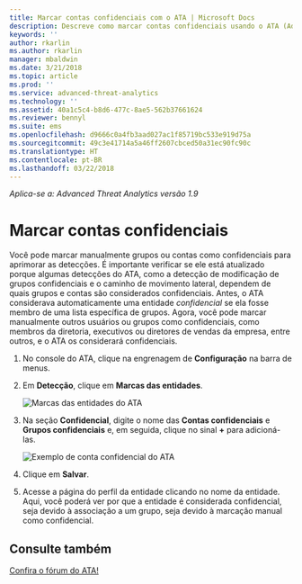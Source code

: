 ```yaml
---
title: Marcar contas confidenciais com o ATA | Microsoft Docs
description: Descreve como marcar contas confidenciais usando o ATA (Advanced Threat Analytics)
keywords: ''
author: rkarlin
ms.author: rkarlin
manager: mbaldwin
ms.date: 3/21/2018
ms.topic: article
ms.prod: ''
ms.service: advanced-threat-analytics
ms.technology: ''
ms.assetid: 40a1c5c4-b8d6-477c-8ae5-562b37661624
ms.reviewer: bennyl
ms.suite: ems
ms.openlocfilehash: d9666c0a4fb3aad027ac1f85719bc533e919d75a
ms.sourcegitcommit: 49c3e41714a5a46ff2607cbced50a31ec90fc90c
ms.translationtype: HT
ms.contentlocale: pt-BR
ms.lasthandoff: 03/22/2018
---
```

*Aplica-se a: Advanced Threat Analytics versão 1.9*



# <a name="tag-sensitive-accounts"></a>Marcar contas confidenciais

Você pode marcar manualmente grupos ou contas como confidenciais para aprimorar as detecções. É importante verificar se ele está atualizado porque algumas detecções do ATA, como a detecção de modificação de grupos confidenciais e o caminho de movimento lateral, dependem de quais grupos e contas são considerados confidenciais. Antes, o ATA considerava automaticamente uma entidade *confidencial* se ela fosse membro de uma lista específica de grupos. Agora, você pode marcar manualmente outros usuários ou grupos como confidenciais, como membros da diretoria, executivos ou diretores de vendas da empresa, entre outros, e o ATA os considerará confidenciais.

1.  No console do ATA, clique na engrenagem de **Configuração** na barra de menus.

2.  Em **Detecção**, clique em **Marcas das entidades**.

    ![Marcas das entidades do ATA](media/entity-tags.png)

3.  Na seção **Confidencial**, digite o nome das **Contas confidenciais** e **Grupos confidenciais** e, em seguida, clique no sinal **+** para adicioná-las.

    ![Exemplo de conta confidencial do ATA](media/sensitive-account-sample.png)

4. Clique em **Salvar**.

5. Acesse a página do perfil da entidade clicando no nome da entidade. Aqui, você poderá ver por que a entidade é considerada confidencial, seja devido à associação a um grupo, seja devido à marcação manual como confidencial.

     
## <a name="see-also"></a>Consulte também
[Confira o fórum do ATA!](https://social.technet.microsoft.com/Forums/security/home?forum=mata)
